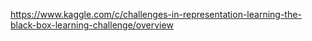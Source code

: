 https://www.kaggle.com/c/challenges-in-representation-learning-the-black-box-learning-challenge/overview
